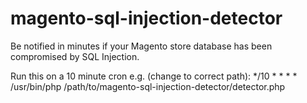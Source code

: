 # magento-sql-injection-detector
Be notified in minutes if your Magento store database has been compromised by SQL Injection. 

Run this on a 10 minute cron e.g. (change to correct path): 
*/10 * * * * /usr/bin/php /path/to/magento-sql-injection-detector/detector.php
